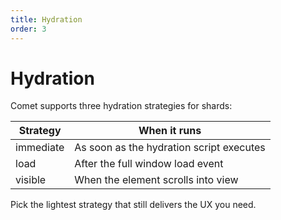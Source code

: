 ```yaml
---
title: Hydration
order: 3
---
```


# Hydration

Comet supports three hydration strategies for shards:

| Strategy | When it runs |
|----------|--------------|
| immediate | As soon as the hydration script executes |
| load | After the full window load event |
| visible | When the element scrolls into view |

Pick the lightest strategy that still delivers the UX you need.
